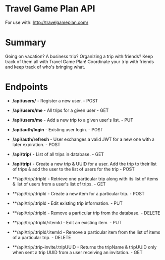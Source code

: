 # Travel Game Plan API
For use with: http://travelgameplan.com/

# Summary
Going on vacation?  A business trip?  Organizing a trip with friends?  Keep track of them all with Travel Game Plan!  Coordinate your trip with friends and keep track of who's bringing what.

# Endpoints

- **/api/users/** - Register a new user. - POST
- **/api/users/me** - All trips for a given user - GET
- **/api/users/me** - Add a new trip to a given user's list. - PUT

- **/api/auth/login** - Existing user login. - POST
- **/api/auth/refresh** - User exchanges a valid JWT for a new one with a later expiration. - POST

- **/api/trip/** - List of all trips in database. - GET
- **/api/trip/** - Create a new trip & UUID for a user.  Add the trip to their list of trips & add the user to the list of users for the trip - POST

- **/api/trip/:tripId - Retrieve one particular trip along with its list of items & list of users from a user's list of trips. - GET
- **/api/trip/:tripId - Create a new item for a particular trip. - POST
- **/api/trip/:tripId - Edit existing trip information. - PUT
- **/api/trip/:tripId - Remove a particular trip from the database. - DELETE

- **/api/trip/:tripId/:itemId - Edit an existing item. - PUT
- **/api/trip/:tripId/:itemId - Remove a particular item from the list of items of a particular trip. - DELETE

- **/api/trip/:trip-invite/:tripUUID - Returns the tripName & tripUUID only when sent a trip UUID from a user receiving an invitation. - GET
